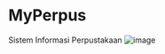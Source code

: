 # MyPerpus

Sistem Informasi Perpustakaan
![image](https://user-images.githubusercontent.com/39723202/126395330-fd96b05d-2034-44ba-8fe7-15bea8a74f55.png)

